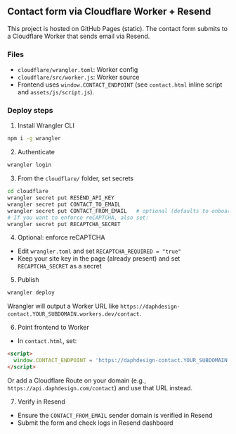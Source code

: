 ## Contact form via Cloudflare Worker + Resend

This project is hosted on GitHub Pages (static). The contact form submits to a Cloudflare Worker that sends email via Resend.

### Files
- `cloudflare/wrangler.toml`: Worker config
- `cloudflare/src/worker.js`: Worker source
- Frontend uses `window.CONTACT_ENDPOINT` (see `contact.html` inline script and `assets/js/script.js`).

### Deploy steps
1) Install Wrangler CLI
```bash
npm i -g wrangler
```

2) Authenticate
```bash
wrangler login
```

3) From the `cloudflare/` folder, set secrets
```bash
cd cloudflare
wrangler secret put RESEND_API_KEY
wrangler secret put CONTACT_TO_EMAIL
wrangler secret put CONTACT_FROM_EMAIL   # optional (defaults to onboarding@resend.dev)
# If you want to enforce reCAPTCHA, also set:
wrangler secret put RECAPTCHA_SECRET
```

4) Optional: enforce reCAPTCHA
- Edit `wrangler.toml` and set `RECAPTCHA_REQUIRED = "true"`
- Keep your site key in the page (already present) and set `RECAPTCHA_SECRET` as a secret

5) Publish
```bash
wrangler deploy
```

Wrangler will output a Worker URL like `https://daphdesign-contact.YOUR_SUBDOMAIN.workers.dev/contact`.

6) Point frontend to Worker
- In `contact.html`, set:
```html
<script>
  window.CONTACT_ENDPOINT = 'https://daphdesign-contact.YOUR_SUBDOMAIN.workers.dev/contact';
</script>
```
Or add a Cloudflare Route on your domain (e.g., `https://api.daphdesign.com/contact`) and use that URL instead.

7) Verify in Resend
- Ensure the `CONTACT_FROM_EMAIL` sender domain is verified in Resend
- Submit the form and check logs in Resend dashboard


